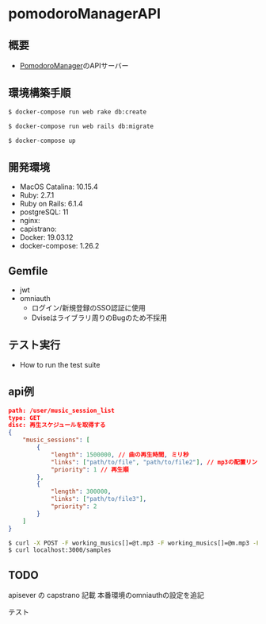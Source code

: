 # pomodoroManagerAPI
## 概要
- [PomodoroManager]()のAPIサーバー

## 環境構築手順

```bash
$ docker-compose run web rake db:create

$ docker-compose run web rails db:migrate

$ docker-compose up
```

## 開発環境
* MacOS Catalina: 10.15.4
* Ruby: 2.7.1
* Ruby on Rails: 6.1.4
* postgreSQL: 11
* nginx: 
* capistrano: 
* Docker: 19.03.12
* docker-compose: 1.26.2

## Gemfile
* jwt
* omniauth
    * ログイン/新規登録のSSO認証に使用
    * Dviseはライブラリ周りのBugのため不採用

## テスト実行
* How to run the test suite

## api例

```json
path: /user/music_session_list
type: GET
disc: 再生スケジュールを取得する
{
    "music_sessions": [
        {
            "length": 1500000, // 曲の再生時間, ミリ秒
            "links": ["path/to/file", "path/to/file2"], // mp3の配置リンク
            "priority": 1 // 再生順
        },
        {
            "length": 300000,
            "links": ["path/to/file3"],
            "priority": 2
        }
    ]
}
```
```sh
$ curl -X POST -F working_musics[]=@t.mp3 -F working_musics[]=@m.mp3 -F resting_musics[]=@m.mp3 -F lengths[]=1 -F lengths[]=2 localhost:3000/samples
$ curl localhost:3000/samples
```

## TODO
apisever の capstrano 記載
本番環境のomniauthの設定を追記

テスト
